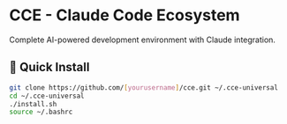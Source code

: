 # CCE - Claude Code Ecosystem

Complete AI-powered development environment with Claude integration.

## 🚀 Quick Install

```bash
git clone https://github.com/[yourusername]/cce.git ~/.cce-universal
cd ~/.cce-universal
./install.sh
source ~/.bashrc
